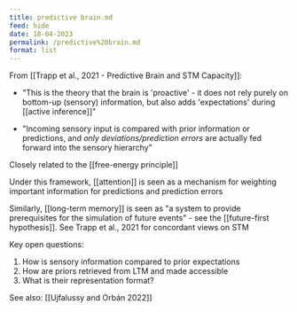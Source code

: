 ```yaml
---
title: predictive brain.md
feed: hide
date: 18-04-2023
permalink: /predictive%20brain.md
format: list
---
```



From [[Trapp et al., 2021 - Predictive Brain and STM Capacity]]: 
- "This is the theory that the brain is 'proactive' - it does not rely purely on bottom-up (sensory) information, but also adds 'expectations' during [[active inference]]"

- "Incoming sensory input is compared with prior information or predictions, and *only deviations/prediction errors* are actually fed forward into the sensory hierarchy"

Closely related to the [[free-energy principle]]

Under this framework, [[attention]] is seen as a mechanism for weighting important information for predictions and prediction errors

Similarly, [[long-term memory]] is seen as "a system to provide prerequisites for the simulation of future events" - see the [[future-first hypothesis]]. See Trapp et al., 2021 for concordant views on STM

Key open questions:
1. How is sensory information compared to prior expectations
2. How are priors retrieved from LTM and made accessible
3. What is their representation format?


See also: [[Ujfalussy and Orbán 2022]]